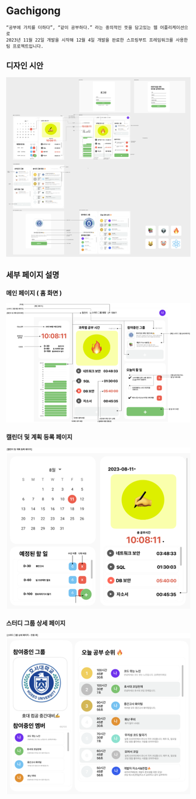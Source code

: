 # Gachigong
```
“공부에 가치를 더하다”, “같이 공부하다.” 라는 중의적인 뜻을 담고있는 웹 어플리케이션으로
2023년 11월 22일 개발을 시작해 12월 4일 개발을 완료한 스프링부트 프레임워크를 사용한
팀 프로젝트입니다.
```
## 디자인 시안
<img src="./img/gachigong.png" />

## 세부 페이지 설명
### 메인 페이지 ( 홈 화면 )
<img src="./img/gachigong_main.png" />

### 캘린더 및 계획 등록 페이지
<img src="./img/gachigong_calendar.png" />

### 스터디 그룹 상세 페이지
<img src="./img/gachigong_detail_group.png" />